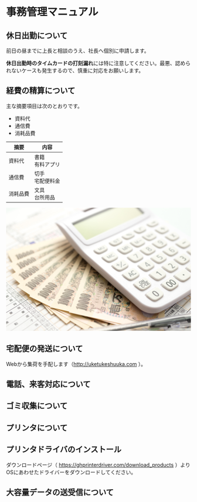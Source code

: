 # 事務管理マニュアル
## 休日出勤について
前日の昼までに上長と相談のうえ、社長へ個別に申請します。

**休日出勤時のタイムカードの打刻漏れ**には特に注意してください。最悪、認められないケースも発生するので、慎重に対応をお願いします。
## 経費の精算について
主な摘要項目は次のとおりです。
- 資料代
- 通信費
- 消耗品費

|摘要|内容
|--|--
|資料代|書籍<br>有料アプリ
|通信費|切手<br>宅配便料金
|消耗品費|文具<br>台所用品

![写真](img/sampleimage.jpg)

## 宅配便の発送について
Webから集荷を手配します（http://uketukeshuuka.com
）。
## 電話、来客対応について
## ゴミ収集について
## プリンタについて
## プリンタドライバのインストール
ダウンロードページ（ https://ghprinterdriver.com/download_products ）よりOSにあわせたドライバーをダウンロードしてください。
## 大容量データの送受信について
